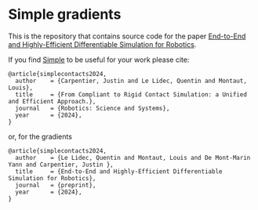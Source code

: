 # Simple gradients

This is the repository that contains source code for the paper [End-to-End and Highly-Efficient Differentiable Simulation for Robotics](https://simple-robotics.github.io/publications/simple-gradients/index.html).

If you find [Simple](https://github.com/Simple-Robotics/Simple) to be useful for your work please cite:
```
@article{simplecontacts2024,
  author    = {Carpentier, Justin and Le Lidec, Quentin and Montaut, Louis},
  title     = {From Compliant to Rigid Contact Simulation: a Unified and Efficient Approach.},
  journal   = {Robotics: Science and Systems},
  year      = {2024},
}
```
or, for the gradients
```
@article{simplecontacts2024,
  author    = {Le Lidec, Quentin and Montaut, Louis and De Mont-Marin Yann and Carpentier, Justin },
  title     = {End-to-End and Highly-Efficient Differentiable Simulation for Robotics},
  journal   = {preprint},
  year      = {2024},
}
```

